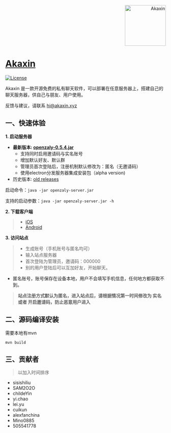 

<p align="right">
  <a href="https://www.akaxin.com/">
    <img
      alt="Akaxin"
      src="https://avatars3.githubusercontent.com/u/32624098?s=200&v=4"
      width="128"
    />
  </a>
</p>

[Akaxin](https://www.akaxin.com)
====

[![License](https://img.shields.io/badge/license-apache2-blue.svg)](LICENSE)

Akaxin 是一款开源免费的私有聊天软件，可以部署在任意服务器上，搭建自己的聊天服务器，供自己与朋友、用户使用。

反馈与建议，请联系 hi@akaxin.xyz


一、快速体验
----

**1. 启动服务器**

* **最新版本: [openzaly-0.5.4.jar](https://github.com/akaxincom/openzaly)**
    * 支持同时启用邀请码与实名账号
    * 增加默认好友、默认群
    * 管理员首次登陆后，注册机制默认修改为：匿名（无邀请码）
    * 使用electron分发服务器集成安装包（alpha version)
* 历史版本: [old releases](https://github.com/akaxincom/openzaly/releases)

启动命令：`java -jar openzaly-server.jar`

支持的启动参数：`java -jar openzaly-server.jar -h`

**2. 下载客户端**

> * [iOS](https://itunes.apple.com/cn/app/%E9%98%BF%E5%8D%A1%E4%BF%A1/id1346971087?mt=8)
> * [Android](https://www.akaxin.com)

**3. 访问站点**

> * 生成账号（手机账号与匿名均可）
> * 输入站点服务器
> * 首次登陆为管理员，邀请码：000000
> * 别的用户登陆后可以互加好友，开始聊天。

* 匿名账号，账号保存在设备本地，用户不会填写手机信息，任何地方都获取不到。

> **站点注册方式默认为匿名，进入站点后，请根据情况第一时间修改为 实名 或者 开启邀请码，防止恶意用户进入**


二、源码编译安装
----

需要本地有mvn

```
mvn build

```


三、贡献者
----

> 以加入时间排序

* sisishiliu
* SAM2O2O
* childeYin
* yi.chao
* lei.yu
* cuikun
* alexfanchina
* Mino0885
* 505541778
